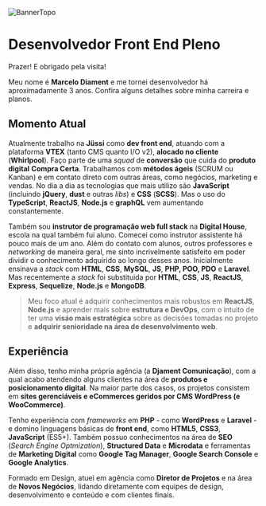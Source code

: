 ![BannerTopo]('https://raw.githubusercontent.com/Marcelo-Diament/Marcelo-Diament/master/img/banner-topo.png')

# Desenvolvedor Front End Pleno

Prazer! E obrigado pela visita!

Meu nome é **Marcelo Diament** e me tornei desenvolvedor há aproximadamente 3 anos. Confira alguns detalhes sobre minha carreira e planos.

## Momento Atual

Atualmente trabalho na **Jüssi** como **dev front end**, atuando com a plataforma **VTEX** (tanto CMS quanto I/O v2), **alocado no cliente** (**Whirlpool**). Faço parte de uma _squad_ de **conversão** que cuida do **produto digital** **Compra Certa**. Trabalhamos com **métodos ágeis** (SCRUM ou Kanban) e em contato direto com outras áreas, como negócios, marketing e vendas. No dia a dia as tecnologias que mais utilizo são **JavaScript** (incluindo **jQuery**, **dust** e outras _libs_) e **CSS** (**SCSS**). Mas o uso do **TypeScript**, **ReactJS**, **Node.js** e **graphQL** vem aumentando constantemente.

Também sou **instrutor de programação web full stack** na **Digital House**, escola na qual também fui aluno. Comecei como instrutor assistente há pouco mais de um ano. Além do contato com alunos, outros professores e _networking_ de maneira geral, me sinto incrivelmente satisfeito em poder dividir o conhecimento adquirido ao longo desses anos. Inicialmente ensinava a _stack_ com **HTML**, **CSS**, **MySQL**, **JS**, **PHP, POO, PDO** e **Laravel**. Mas recentemente a _stack_ foi substituida por **HTML**, **CSS**, **JS**, **ReactJS**, **Express**, **Sequelize**, **Node.js** e **MongoDB**.

> Meu foco atual é adquirir conhecimentos mais robustos em **ReactJS**, **Node.js** e aprender mais sobre **estrutura e DevOps**, com o intuito de ter uma **visáo mais estratégica** sobre as decisões tomadas no projeto e **adquirir senioridade na área de desenvolvimento web**.

## Experiência

Além disso, tenho minha própria agência (a **Djament Comunicação**), com a qual acabo atendendo alguns clientes na área de **produtos e posicionamento digital**. Na maior parte dos casos, os projetos consistem em **sites gerenciáveis e eCommerces geridos por CMS WordPress (e WooCommerce)**.

Tenho experiência com _frameworks_ em **PHP** - como **WordPress** e **Laravel** - e domino linguagens básicas de **front end**, como **HTML5**, **CSS3**, **JavaScript** (ES5+). Também possuo conhecimentos na área de **SEO** (_Search Engine Optmization_), **Structured Data** e **Microdata** e ferramentas de **Marketing Digital** como **Google Tag Manager**, **Google Search Console** e **Google Analytics**.


Formado em Design, atuei em agência como **Diretor de Projetos** e na área de **Novos Negócios**, lidando diretamente com equipes de design, desenvolvimento e conteúdo e com clientes finais.

